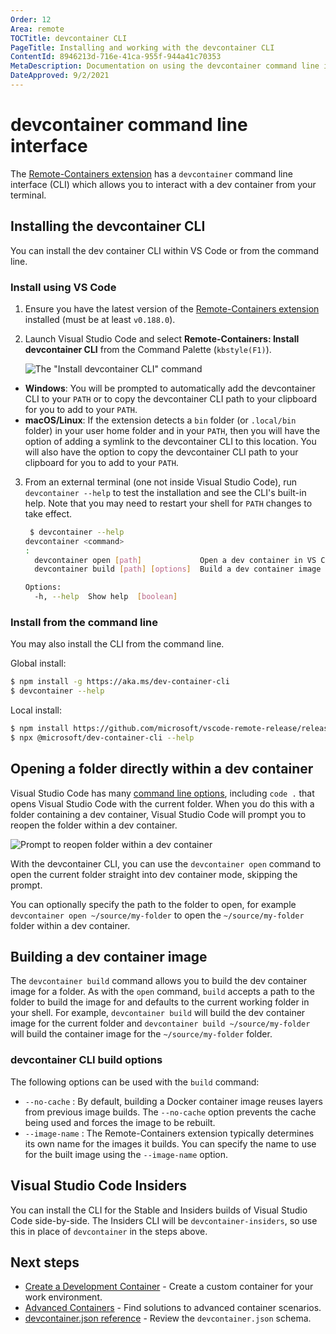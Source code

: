 ```yaml
---
Order: 12
Area: remote
TOCTitle: devcontainer CLI
PageTitle: Installing and working with the devcontainer CLI
ContentId: 8946213d-716e-41ca-955f-944a41c70353
MetaDescription: Documentation on using the devcontainer command line interface with the Visual Studio Code Remote - Containers extension
DateApproved: 9/2/2021
---
```

# devcontainer command line interface

The [Remote-Containers extension](https://marketplace.visualstudio.com/items?itemName=ms-vscode-remote.remote-containers) has a `devcontainer` command line interface (CLI) which allows you to interact with a dev container from your terminal.

## Installing the devcontainer CLI

You can install the dev container CLI within VS Code or from the command line.

### Install using VS Code

1. Ensure you have the latest version of the [Remote-Containers extension](https://marketplace.visualstudio.com/items?itemName=ms-vscode-remote.remote-containers) installed (must be at least `v0.188.0`).

2. Launch Visual Studio Code and select  **Remote-Containers: Install devcontainer CLI** from the Command Palette (`kbstyle(F1)`).

    ![The "Install devcontainer CLI" command](images/devcontainer-cli/install.png)

* **Windows**: You will be prompted to automatically add the devcontainer CLI to your `PATH` or to copy the devcontainer CLI path to your clipboard for you to add to your `PATH`.
* **macOS/Linux**: If the extension detects a `bin` folder (or `.local/bin` folder) in your user home folder and in your `PATH`, then you will have the option of adding a symlink to the devcontainer CLI to this location. You will also have the option to copy the devcontainer CLI path to your clipboard for you to add to your `PATH`.

3. From an external terminal (one not inside Visual Studio Code), run `devcontainer --help` to test the installation and see the CLI's built-in help. Note that you may need to restart your shell for `PATH` changes to take effect.

    ```bash
     $ devcontainer --help
    devcontainer <command>
    :
      devcontainer open [path]             Open a dev container in VS Code
      devcontainer build [path] [options]  Build a dev container image

    Options:
      -h, --help  Show help  [boolean]
    ```

### Install from the command line

You may also install the CLI from the command line.

Global install:

```bash
$ npm install -g https://aka.ms/dev-container-cli
$ devcontainer --help
```

Local install:

```bash
$ npm install https://github.com/microsoft/vscode-remote-release/releases/latest/download/dev-container-cli.tgz
$ npx @microsoft/dev-container-cli --help
```

## Opening a folder directly within a dev container

Visual Studio Code has many [command line options](/docs/editor/command-line.md), including `code .` that opens Visual Studio Code with the current folder. When you do this with a folder containing a dev container, Visual Studio Code will prompt you to reopen the folder within a dev container.

![Prompt to reopen folder within a dev container](images/devcontainer-cli/reopen-in-container.png)

With the devcontainer CLI, you can use the `devcontainer open` command to open the current folder straight into dev container mode, skipping the prompt.

You can optionally specify the path to the folder to open, for example `devcontainer open ~/source/my-folder` to open the `~/source/my-folder` folder within a dev container.

## Building a dev container image

The `devcontainer build` command allows you to build the dev container image for a folder. As with the `open` command, `build` accepts a path to the folder to build the image for and defaults to the current working folder in your shell. For example, `devcontainer build` will build the dev container image for the current folder and `devcontainer build ~/source/my-folder` will build the container image for the `~/source/my-folder` folder.

### devcontainer CLI build options

The following options can be used with the `build` command:

* `--no-cache` : By default, building a Docker container image reuses layers from previous image builds. The `--no-cache` option prevents the cache being used and forces the image to be rebuilt.
* `--image-name` : The Remote-Containers extension typically determines its own name for the images it builds. You can specify the name to use for the built image using the `--image-name` option.

## Visual Studio Code Insiders

 You can install the CLI for the Stable and Insiders builds of Visual Studio Code side-by-side. The Insiders CLI will be `devcontainer-insiders`, so use this in place of `devcontainer` in the steps above.

## Next steps

* [Create a Development Container](/docs/remote/create-dev-container.md) - Create a custom container for your work environment.
* [Advanced Containers](/remote/advancedcontainers/overview.md) - Find solutions to advanced container scenarios.
* [devcontainer.json reference](/docs/remote/devcontainerjson-reference.md) - Review the `devcontainer.json` schema.
